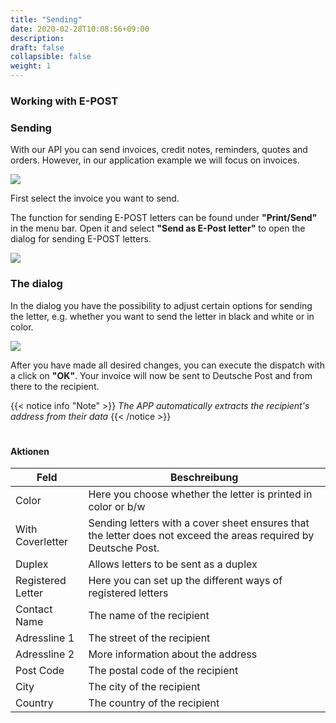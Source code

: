 ```yaml
---
title: "Sending"
date: 2020-02-28T10:08:56+09:00
description: 
draft: false
collapsible: false
weight: 1
---
```

### Working with E-POST

### Sending

With our API you can send invoices, credit notes, reminders, quotes and orders. However, in our application example we will focus on invoices.

![](images/apps/epostrechnung.PNG)

First select the invoice you want to send.

The function for sending E-POST letters can be found under **"Print/Send"** in the menu bar. Open it and select **"Send as E-Post letter"** to open the dialog for sending E-POST letters.

![](images/apps/epostprintsend.PNG)

### The dialog

In the dialog you have the possibility to adjust certain options for sending the letter, e.g. whether you want to send the letter in black and white or in color.

![](images/apps/epostdialog.PNG)

After you have made all desired changes, you can execute the dispatch with a click on **"OK"**. Your invoice will now be sent to Deutsche Post and from there to the recipient.

{{< notice info "Note" >}}
 _The APP automatically extracts the recipient's address from their data_
{{< /notice >}}
#

#### Aktionen

| Feld              | Beschreibung                                                                                                                   |
|-------------------|--------------------------------------------------------------------------------------------------------------------------------|
| Color             | Here you choose whether the letter is printed in color or b/w                                                                  |
| With Coverletter  | Sending letters with a cover sheet ensures that the letter does not exceed the areas required by Deutsche Post.                |
| Duplex            | Allows letters to be sent as a duplex                                                                                          |
| Registered Letter | Here you can set up the different ways of registered letters                                                                   |
| Contact Name      | The name of the recipient                                                                                                      |
| Adressline 1      | The street of the recipient                                                                                                    |
| Adressline 2      | More information about the address                                                                                             |
| Post Code         | The postal code of the recipient                                                                                               |
| City              | The city of the recipient                                                                                                      |
| Country           | The country of the recipient                                                                                                   |